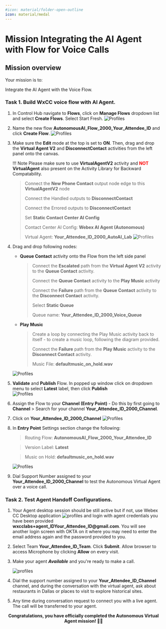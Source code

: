 ```yaml
---
#icon: material/folder-open-outline
icon: material/medal
---
```



# Mission  Integrating the AI Agent with Flow for Voice Calls

## Mission overview
Your mission is to:

Integrate the AI Agent with the Voice Flow. 

### Task 1. Build WxCC voice flow with AI Agent.

1. In Control Hub navigate to **Flows**, click on **Manage Flows** dropdown list and select **Create Flows**. Select Start Fresh.
   ![Profiles](../graphics/Lab1_AI_Agent/2.47.gif)

2.  Name the new flow **<span class="attendee-id-container">AutonomousAI_Flow_2000_<span class="attendee-id-placeholder" data-prefix="AutonomousAI_Flow_2000_">Your_Attendee_ID</span><span class="copy" title="Click to copy!"></span></span>** and click **Create Flow**.
   ![Profiles](../graphics/Lab1_AI_Agent/2.48.png)

3. Make sure the **Edit** mode at the top is set to **ON**. Then, drag and drop the **Virtual Agent V2** and **DisconnectContact** activities from the left panel onto the canvas.

    !!! Note
        Please make sure to use **VirtualAgentV2** activity and <span style="color: red;">**NOT**</span> **VirtualAgent** also present on the Activity Library for Backward Compatability.

    > Connect the **New Phone Contact** output node edge to this **VirtualAgentV2** node
    >
    > Connect the Handled outputs to **DisconnectContact** 
    >
    > Connect the Errored outputs to **DisconnectContact** 
    >
    > Set **Static Contact Center AI Config**
    >
    > Contact Center AI Config: **Webex AI Agent (Autonomous)**
    >
    > Virtual Agent: **<span class="attendee-id-container"><span class="attendee-id-placeholder" data-suffix="_2000_AutoAI_Lab">Your_Attendee_ID</span>_2000_AutoAI_Lab<span   class="copy" title="Click to copy!"></span></span>**
    ![Profiles](../graphics/Lab1_AI_Agent/2.49.gif)  

4. Drag and drop following nodes:

    - **Queue Contact** activity onto the Flow from the left side panel

      >
      > Connect the **Escalated** path from the **Virtual Agent V2** activity to the **Queue Contact** activity.
      >
      > Connect the **Queue Contact** activity to the **Play Music** activity
      >
      > Connect the **Failure** path from the **Queue Contact** activity to the **Disconnect Contact** activity.
      > 
      > Select **Static Queue**
      > 
      > Queue name: **<span class="attendee-id-container"><span class="attendee-id-placeholder" data-suffix="_2000_Voice_Queue">Your_Attendee_ID</span>_2000_Voice_Queue<span class="copy" title="Click to copy!"></span></span>**
      > 

    - **Play Music**

      >
      > Create a loop by connecting the Play Music activity back to itself - to create a music loop, following the diagram provided.
      >
      > Connect the **Failure** path from the **Play Music** activity to the **Disconnect Contact** activity.
      > 
      > Music File: **defaultmusic_on_hold.wav**
      >
    ![Profiles](../graphics/Lab1_AI_Agent/2.50.gif)  

5. **Validate** and **Publish** Flow. In popped up window click on dropdown menu to select **Latest** label, then click **Publish**  
    ![Profiles](../graphics/Lab1_AI_Agent/2.51.gif)  

6. Assign the Flow to your **Channel (Entry Point)** - Do this by first going to **Channel** > Search for your channel **<span class="attendee-id-placeholder">Your_Attendee_ID</span>_2000_Channel**.
7. Click on **<span class="attendee-id-placeholder">Your_Attendee_ID</span>_2000_Channel**
    ![Profiles](../graphics/Lab1_AI_Agent/2.52.png)  
8. In **Entry Point** Settings section change the following:

    > Routing Flow: **<span class="attendee-id-container">AutonomousAI_Flow_2000_<span class="attendee-id-placeholder" data-prefix="AutonomousAI_Flow_2000_">Your_Attendee_ID</span><span class="copy" title="Click to copy!"></span></span>**

    > Version Label: **Latest**

    > Music on Hold: **defaultmusic_on_hold.wav**

    ![Profiles](../graphics/Lab1_AI_Agent/2.53.gif)

9. Dial Support Number assigned to your **<span class="attendee-id-placeholder">Your_Attendee_ID</span>_2000_Channel** to test the Autonomous Virtual Agent over a voice call.


### Task 2. Test Agent Handoff Configurations.

1. Your Agent desktop session should be still active but if not, use Webex CC Desktop application ![profiles](../graphics/overview/Desktop_Icon40x40.png) and login with agent credentials you have been provided **<span class="attendee-id-container">wxcclabs+agent_ID<span class="attendee-id-placeholder" data-prefix="wxcclabs+agent_ID" data-suffix="@gmail.com">Your_Attendee_ID</span>@gmail.com<span class="copy" title="Click to copy!"></span></span>**. You will see another login screen with OKTA on it where you may need to enter the email address again and the password provided to you. 
2. Select Team **<span class="attendee-id-container"><span class="attendee-id-placeholder" data-suffix="_Team">Your_Attendee_ID</span>_Team<span class="copy" title="Click to copy!"></span></span>**. Click **Submit**. Allow browser to access Microphone by clicking **Allow** on every visit.
3. Make your agent ***Available*** and you're ready to make a call.

    ![profiles](../graphics/Lab1/5-Agent_Login.gif)

4. Dial the support number assigned to your **<span class="attendee-id-placeholder">Your_Attendee_ID</span>_Channel** channel, and during the conversation with the virtual agent, ask about restaurants in Dallas or places to visit to explore historical sites.

5. Any time during conversation request to connect you with a live agent. The call will be transferred to your agent.

<p style="text-align:center"><strong>Congratulations, you have officially completed the Autonomous Virtual Agent mission! 🎉🎉 </strong></p>

